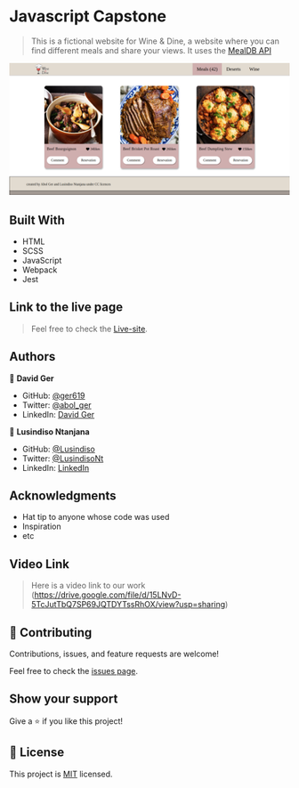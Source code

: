 # Javascript Capstone

> This is a fictional website for Wine & Dine, a website where you can find different meals and share your views. It uses the  [MealDB API](https://www.themealdb.com/api.php)

![screenshot](./screenshot.png)

## Built With

- HTML
- SCSS
- JavaScript
- Webpack
- Jest

## Link to the live page

> Feel free to check the [Live-site](https://lusindiso.github.io/Javascript-Capstone/).

## Authors

👤 **David Ger**

- GitHub: [@ger619](https://github.com/ger619)
- Twitter: [@abol_ger](https://twitter.com/ger_abol)
- LinkedIn: [David Ger](https://www.linkedin.com/in/david-ger-426b4576/)

👤 **Lusindiso Ntanjana**

- GitHub: [@Lusindiso](https://github.com/Lusindiso)
- Twitter: [@LusindisoNt](https://twitter.com/LusindisoNt)
- LinkedIn: [LinkedIn](https://www.linkedin.com/in/lusindisontanjana/)

## Acknowledgments

- Hat tip to anyone whose code was used
- Inspiration
- etc

## Video Link

> Here is a video link to our work (https://drive.google.com/file/d/15LNvD-5TcJutTbQ7SP69JQTDYTssRhOX/view?usp=sharing)


## 🤝 Contributing

Contributions, issues, and feature requests are welcome!

Feel free to check the [issues page](../../issues/).

## Show your support

Give a ⭐️ if you like this project!

## 📝 License

This project is [MIT](./MIT.md) licensed.

